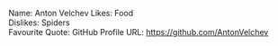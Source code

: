 

Name: Anton Velchev
Likes: Food     
Dislikes: Spiders   
Favourite Quote:
GitHub Profile URL: https://github.com/AntonVelchev
